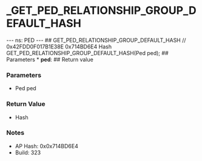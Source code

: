 # _GET_PED_RELATIONSHIP_GROUP_DEFAULT_HASH

--- ns: PED --- ## GET_PED_RELATIONSHIP_GROUP_DEFAULT_HASH  // 0x42FDD0F017B1E38E 0x714BD6E4 Hash GET_PED_RELATIONSHIP_GROUP_DEFAULT_HASH(Ped ped);   ## Parameters * **ped**:  ## Return value

### Parameters
* Ped ped

### Return Value
* Hash

### Notes
* AP Hash: 0x0x714BD6E4
* Build: 323

